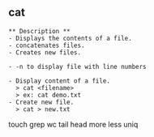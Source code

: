 ## cat
    ** Description **
    - Displays the contents of a file.
    - concatenates files.
    - Creates new files.
    
    - -n to display file with line numbers
    
    - Display content of a file.
      > cat <filename>
      > ex: cat demo.txt
    - Create new file.
      > cat > new.txt


touch
grep
wc
tail
head
more
less
uniq
